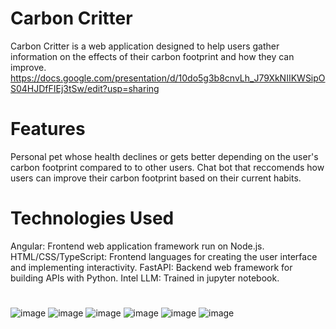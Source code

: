 # Carbon Critter
Carbon Critter is a web application designed to help users gather information on the effects of their carbon footprint and how they can improve. https://docs.google.com/presentation/d/10do5g3b8cnvLh_J79XkNIIKWSipOS04HJDfFIEj3tSw/edit?usp=sharing

# Features
Personal pet whose health declines or gets better depending on the user's carbon footprint compared to to other users.
Chat bot that reccomends how users can improve their carbon footprint based on their current habits.

# Technologies Used
Angular: Frontend web application framework run on Node.js.
HTML/CSS/TypeScript: Frontend languages for creating the user interface and implementing interactivity.
FastAPI: Backend web framework for building APIs with Python.
Intel LLM: Trained in jupyter notebook.

#
![image](https://github.com/user-attachments/assets/a017ad8a-2b31-40c4-84b6-35312c980b5c)
![image](https://github.com/user-attachments/assets/d8a6d95d-aed7-41a2-89f4-7e48adb5f5cc)
![image](https://github.com/user-attachments/assets/f454cc36-bbad-43df-8933-a24aef5bf7d2)
![image](https://github.com/user-attachments/assets/da4b32b7-f8c3-41e7-80db-e416fbff165c)
![image](https://github.com/user-attachments/assets/2e12afd9-11f7-496e-88e9-fbeaa6ca354d)
![image](https://github.com/user-attachments/assets/a1ec2ed2-d8da-4a43-827c-1221d989cc6e)

